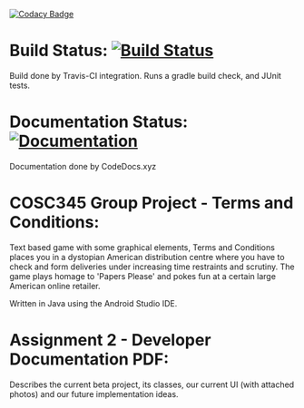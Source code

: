 [![Codacy Badge](https://api.codacy.com/project/badge/Grade/33aa73ec0a97462e9209fe6ef4c94abf)](https://app.codacy.com/manual/RedSoutherly/tac?utm_source=github.com&utm_medium=referral&utm_content=RedSoutherly/tac&utm_campaign=Badge_Grade_Dashboard)
# Build Status: [![Build Status](https://travis-ci.org/RedSoutherly/tac.svg?branch=master)](https://travis-ci.org/RedSoutherly/tac)
Build done by Travis-CI integration. Runs a gradle build check, and JUnit tests.

# Documentation Status: [![Documentation](https://codedocs.xyz/RedSoutherly/tac.svg)](https://codedocs.xyz/RedSoutherly/tac/)
Documentation done by CodeDocs.xyz

# COSC345 Group Project - Terms and Conditions:
Text based game with some graphical elements, Terms and Conditions places you in a dystopian American distribution centre where you have to check and form deliveries under increasing time restraints and scrutiny. The game plays homage to 'Papers Please' and pokes fun at a certain large American online retailer.

Written in Java using the Android Studio IDE.

# Assignment 2 - Developer Documentation PDF: 
Describes the current beta project, its classes, our current UI (with attached photos) and our future implementation ideas.
